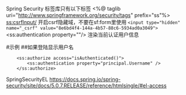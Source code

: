 Spring Security
标签库只有以下标签
<%@ taglib uri="http://www.springframework.org/security/tags"  prefix="ss"%>
<ss:csrfInput/> 开启csrf隐藏域，不要在sf:form里使用 `<input type="hidden" name="_csrf" value="8e6bd4f4-144a-4b57-88c6-5934ad0a3049">`
<ss:authentication property=""/> 渲染当前认证用户信息


#示例
##如果登陆显示用户名
```
	<ss:authorize access="isAuthenticated()">
		<ss:authentication property="principal.Username" />
	</ss:authorize>
```
SpringSecurityEL https://docs.spring.io/spring-security/site/docs/5.0.7.RELEASE/reference/htmlsingle/#el-access